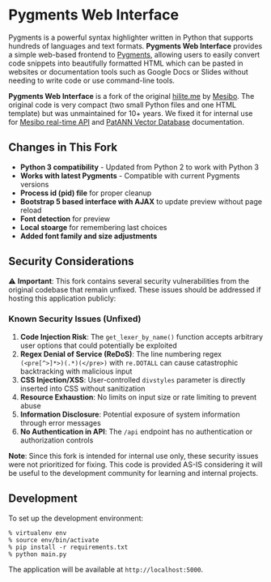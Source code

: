 # Pygments Web Interface

Pygments is a powerful syntax highlighter written in Python that supports hundreds of languages and text formats. **Pygments Web Interface** provides a simple web-based frontend to [Pygments](https://pygments.org), allowing users to easily convert code snippets into beautifully formatted HTML which can be pasted in websites or documentation tools such as Google Docs or Slides without needing to write code or use command-line tools.

**Pygments Web Interface** is a fork of the original [hilite.me](http://hilite.me/) by [Mesibo](https://mesibo.com). The original code is very compact (two small Python files and one HTML template) but was unmaintained for 10+ years. We fixed it for internal use for [Mesibo real-time API](https://mesibo.com) and [PatANN Vector Database](https://patann.dev) documentation.

## Changes in This Fork

- **Python 3 compatibility** - Updated from Python 2 to work with Python 3
- **Works with latest Pygments** - Compatible with current Pygments versions
- **Process id (pid) file** for proper cleanup
- **Bootstrap 5 based interface with AJAX** to update preview without page reload
- **Font detection** for preview
- **Local stoarge** for remembering last choices
- **Added font family and size adjustments**

## Security Considerations

⚠️ **Important**: This fork contains several security vulnerabilities from the original codebase that remain unfixed. These issues should be addressed if hosting this application publicly:

### Known Security Issues (Unfixed)

1. **Code Injection Risk**: The `get_lexer_by_name()` function accepts arbitrary user options that could potentially be exploited
2. **Regex Denial of Service (ReDoS)**: The line numbering regex `(<pre[^>]*>)(.*)(</pre>)` with `re.DOTALL` can cause catastrophic backtracking with malicious input
3. **CSS Injection/XSS**: User-controlled `divstyles` parameter is directly inserted into CSS without sanitization
4. **Resource Exhaustion**: No limits on input size or rate limiting to prevent abuse
5. **Information Disclosure**: Potential exposure of system information through error messages
6. **No Authentication in API**: The `/api` endpoint has no authentication or authorization controls

**Note**: Since this fork is intended for internal use only, these security issues were not prioritized for fixing. This code is provided AS-IS considering it will be useful to the development community for learning and internal projects.

## Development

To set up the development environment:

    % virtualenv env
    % source env/bin/activate
    % pip install -r requirements.txt
    % python main.py

The application will be available at `http://localhost:5000`.
